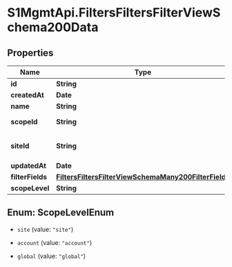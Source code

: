 # S1MgmtApi.FiltersFiltersFilterViewSchema200Data

## Properties
Name | Type | Description | Notes
------------ | ------------- | ------------- | -------------
**id** | **String** | Id | 
**createdAt** | **Date** | Created at | 
**name** | **String** | Name | 
**scopeId** | **String** | Associated site/account | [optional] 
**siteId** | **String** | [DEPRECATED] Use scopeId instead | [optional] 
**updatedAt** | **Date** | Updated at | 
**filterFields** | [**FiltersFiltersFilterViewSchemaMany200FilterFields**](FiltersFiltersFilterViewSchemaMany200FilterFields.md) |  | [optional] 
**scopeLevel** | **String** | Filter scope | 


<a name="ScopeLevelEnum"></a>
## Enum: ScopeLevelEnum


* `site` (value: `"site"`)

* `account` (value: `"account"`)

* `global` (value: `"global"`)




